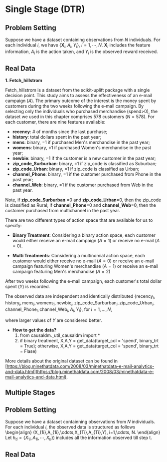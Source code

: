 # Single Stage (DTR)

## Problem Setting
Suppose we have a dataset containing observations from $N$ individuals. For each individual $i$, we have $\{\mathbf{X}_{i},A_{i},Y_{i}\}$, $i=1,\cdots,N$. $\mathbf{X}_{i}$ includes the feature information, $A_{i}$ is the action taken, and $Y_{i}$ is the observed reward received.

## Real Data
**1. Fetch_hillstrom**

Fetch_hillstrom is a dataset from the scikit-uplift package with a single decision point. This study aims to assess the effectiveness of an e-mail campaign ($A$). The primary outcome of the interest is the money spent by customers during the two weeks following the e-mail campaign. By selecting only the individuals who purchased merchandise (spend>0), the dataset we used in this chapter comprises 578 customers ($N=578$). For each customer, there are nine features available: 
- **recency**: # of months since the last purchase;
- **history**: total dollars spent in the past year; 
- **mens**: binary, =1 if purchased Men's merchandise in the past year;
- **womens**: binary, =1 if purchased Women's merchandise in the past year;
- **newbie**: binary, =1 if the customer is a new customer in the past year; 
- **zip_code_Surburban**: binary, =1 if zip_code is classified as Suburban; 
- **zip_code_Urban**: binary, =1 if zip_code is classified as Urban;
- **channel_Phone**: binary, =1 if the customer purchased from Phone in the past year;
- **channel_Web**: binary, =1 if the customer purchased from Web in the past year.

Note, if **zip_code_Surburban** =0 and **zip_code_Urban**=0, then the zip_code is classified as Rural; if **channel_Phone**=0 and **channel_Web**=0, then the customer purchased from multichannel in the past year.

There are two different types of action space that are available for us to specify:
- **Binary Treatment**:
Considering a binary action space, each customer would either receive an e-mail campaign ($A=1$) or receive no e-mail ($A=0$).

- **Multi Treatments**:
Considering a multinomial action space, each customer would either receive no e-mail ($A=0$) or receive an e-mail campaign featuring Women's merchandise ($A=1$) or receive an e-mail campaign featuring Men's merchandise ($A=2$)

After two weeks following the e-mail campaign, each customer's total dollar spent ($Y$) is recorded.

The observed data are independent and identically distributed
$\{\text{recency}_i, \text{history}_i, \text{mens}_i, \text{womens}_i, \text{newbie}_i, \text{zip_code_Surburban}_i, \text{zip_code_Urban}_i, \text{channel_Phone}_i,\text{channel_Web}_i ,A_i, Y_i\}$, for $i=1,…,N$,

where larger values of $Y$ are considered better.

- **How to get the data?**
    1. from causaldm._util_causaldm import *
    2. if binary treatment, X,A,Y = get_data(target_col = 'spend', binary_trt = True); 
        otherwise, X,A,Y = get_data(target_col = 'spend', binary_trt = Flase)

More details about the original dataset can be found in [https://blog.minethatdata.com/2008/03/minethatdata-e-mail-analytics-and-data.html](https://blog.minethatdata.com/2008/03/minethatdata-e-mail-analytics-and-data.html).


## Multiple Stages

## Problem Setting
Suppose we have a dataset containning observations from $N$ individuals. For each individual $i$, the observed data is structured as follows
    \begin{align}
    (X_{1i},A_{1i},\cdots,X_{Ti},A_{Ti},Y), i=1,\cdots, N.
    \end{align} 
    Let $h_{ti}=\{X_{1i},A_{1i},\cdots,X_{ti}\})$ includes all the information observed till step t. 

## Real Data